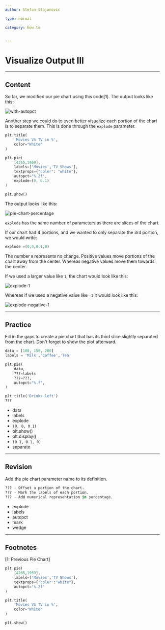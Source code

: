 ```yaml
---
author: Stefan-Stojanovic

type: normal

category: how to


---
```


# Visualize Output III

---
## Content

So far, we modified our pie chart using this code[1]. The output looks like this:

![with-autopct](https://img.enkipro.com/8070c3d3f4bbb725ef7b528ab7487cfa.png)

Another step we could do to even better visualize each portion of the chart is to separate them. This is done through the `explode` parameter.

```py
plt.title(
    'Movies VS TV in %', 
    color="White"
)

plt.pie(
    [4265,1969],
    labels=['Movies','TV Shows'],
    textprops={"color": "white"},
    autopct="%.2f",
    explode=(0, 0.1)
)

plt.show()
```

The output looks like this:

![pie-chart-percentage](https://img.enkipro.com/d39c93873479e577b35fd11e786c38b1.png)

`explode` has the same number of parameters as there are slices of the chart. 

If our chart had 4 portions, and we wanted to only separate the 3rd portion, we would write:
```python
explode =(0,0,0.1,0)
```

The number `0` represents no change. Positive values move portions of the chart away from the center. Whereas negative values move them towards the center.

If we used a larger value like `1`, the chart would look like this:

![explode-1](https://img.enkipro.com/c14ddb84d4b30b98b3103852cb8474c2.png)

Whereas if we used a negative value like `-1` it would look like this:

![explode-negative-1](https://img.enkipro.com/8b1661eeaee31d4493725f6472e49eb8.png)


---

## Practice

Fill in the gaps to create a pie chart that has its third slice slightly separated from the chart. Don't forget to show the plot afterward.

```python
data = [100, 150, 200]
labels = 'Milk','Coffee','Tea'

plt.pie(
    data,
    ???=labels
    ???=???,
    autopct="%.f",
)

plt.title('Drinks left')
???
```


- data
- labels
- explode
- `(0, 0, 0.1)`
- plt.show()
- plt.display()
- `(0.1, 0.1, 0)`
- separate

---

## Revision

Add the pie chart parameter name to its definition.

```python
??? - Offset a portion of the chart.
??? - Mark the labels of each portion.
??? - Add numerical representation in percentage. 
```

- explode
- labels
- autopct
- mark
- wedge


---
## Footnotes
[1: Previous Pie Chart]

```python
plt.pie(
    [4265,1969], 
    labels=['Movies','TV Shows'],
    textprops={'color':"white"},
    autopct='%.2f'
)

plt.title(
    'Movies VS TV in %',
    color="White"
)

plt.show()
```